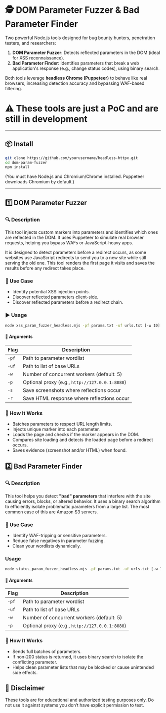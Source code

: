 # 🕵️ DOM Parameter Fuzzer & Bad Parameter Finder

Two powerful Node.js tools designed for bug bounty hunters, penetration testers, and researchers:

1. **DOM Parameter Fuzzer**: Detects reflected parameters in the DOM (ideal for XSS reconnaissance).
2. **Bad Parameter Finder**: Identifies parameters that break a web application's response (e.g., change status codes), using binary search.

Both tools leverage **headless Chrome (Puppeteer)** to behave like real browsers, increasing detection accuracy and bypassing WAF-based filtering.

# ⚠️ These tools are just a PoC and are still in development

---

## 📦 Install

```bash
git clone https://github.com/yourusername/headless-httpx.git
cd dom-param-fuzzer
npm install
```
(You must have Node.js and Chromium/Chrome installed. Puppeteer downloads Chromium by default.)

---
## 1️⃣ DOM Parameter Fuzzer
### 🔍 Description
This tool injects custom markers into parameters and identifies which ones are reflected in the DOM. It uses Puppeteer to simulate real browser requests, helping you bypass WAFs or JavaScript-heavy apps.

It is designed to detect parameters before a redirect occurs, as some websites use JavaScript redirects to send you to a new site while still serving the old one. This tool renders the first page it visits and saves the results before any redirect takes place.

### 🧪 Use Case
- Identify potential XSS injection points.
- Discover reflected parameters client-side.
- Discover reflected parameters before a redirect chain.

### ▶️ Usage
```bash
node xss_param_fuzzer_headless.mjs -pf params.txt -uf urls.txt [-w 10] [-p http://127.0.0.1:8080] [-s] [-r]
```
#### 🧰 Arguments
| Flag   | Description                                            |
|--------|--------------------------------------------------------|
| `-pf`  | Path to parameter wordlist                             |
| `-uf`  | Path to list of base URLs                              |
| `-w`   | Number of concurrent workers (default: 5)             |
| `-p`   | Optional proxy (e.g., `http://127.0.0.1:8080`)        |
| `-s`   | Save screenshots where reflections occur               |
| `-r`   | Save HTML response where reflections occur             |

### 🧠 How It Works
- Batches parameters to respect URL length limits.
- Injects unique marker into each parameter.
- Loads the page and checks if the marker appears in the DOM.
- Compares site loading and detects the loaded page before a redirect occurs.
- Saves evidence (screenshot and/or HTML) when found.

## 2️⃣ Bad Parameter Finder
### 🔍 Description
This tool helps you detect **"bad" parameters** that interfere with the site causing errors, blocks, or altered behavior. It uses a binary search algorithm to efficiently isolate problematic parameters from a large list. The most common case of this are Amazon S3 servers.
### 🧪 Use Case
- Identify WAF-tripping or sensitive parameters.
- Reduce false negatives in parameter fuzzing.
- Clean your wordlists dynamically.

### Usage
```bash
node status_param_fuzzer_headless.mjs -pf params.txt -uf urls.txt [-w 10] [-p http://127.0.0.1:8080]
```
#### 🧰 Arguments

| Flag   | Description                                            |
|--------|--------------------------------------------------------|
| `-pf`  | Path to parameter wordlist                             |
| `-uf`  | Path to list of base URLs                              |
| `-w`   | Number of concurrent workers (default: 5)             |
| `-p`   | Optional proxy (e.g., `http://127.0.0.1:8080`)        |

### 🧠 How It Works
- Sends full batches of parameters.
- If non-200 status is returned, it uses binary search to isolate the conflicting parameter.
- Helps clean parameter lists that may be blocked or cause unintended side effects.

## 🔐 Disclaimer
These tools are for educational and authorized testing purposes only. Do not use it against systems you don’t have explicit permission to test.